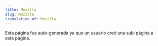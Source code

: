 ```yaml
---
title: Mozilla
slug: Mozilla
translation_of: Mozilla
---
```


Esta página fue auto-generada ya que un usuario creó una sub-página a esta página.
